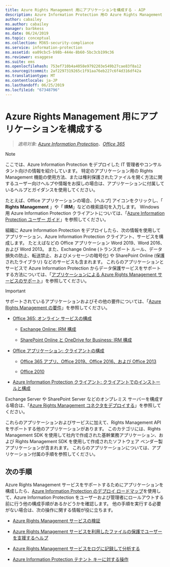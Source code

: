 ```yaml
---
title: Azure Rights Management 用にアプリケーションを構成する - AIP
description: Azure Information Protection 用の Azure Rights Management 保護サービスをサポートするように、管理者がアプリケーションとサービスを構成する手順について説明します。
author: cabailey
ms.author: cabailey
manager: barbkess
ms.date: 06/24/2019
ms.topic: conceptual
ms.collection: M365-security-compliance
ms.service: information-protection
ms.assetid: ea09cbc5-b98b-444e-8b60-5bc3cb199c36
ms.reviewer: esaggese
ms.suite: ems
ms.openlocfilehash: 753ef710b4a4058e9792203e549b27cae83f8a12
ms.sourcegitcommit: 2af2297319265c1f91aa76eb227c6f4d316df42a
ms.translationtype: MT
ms.contentlocale: ja-JP
ms.lasthandoff: 06/25/2019
ms.locfileid: "67348796"
---
```

# <a name="configuring-applications-for-azure-rights-management"></a>Azure Rights Management 用にアプリケーションを構成する

>*適用対象: [Azure Information Protection](https://azure.microsoft.com/pricing/details/information-protection)、[Office 365](https://download.microsoft.com/download/E/C/F/ECF42E71-4EC0-48FF-AA00-577AC14D5B5C/Azure_Information_Protection_licensing_datasheet_EN-US.pdf)*

> [!NOTE]
> ここでは、Azure Information Protection をデプロイした IT 管理者やコンサルタント向けの情報を紹介しています。 特定のアプリケーション用の Rights Management 機能の使用方法、または権利保護されたファイルを開く方法に関するユーザー向けヘルプや情報をお探しの場合は、アプリケーションに付属しているヘルプとガイダンスを使用してください。
>
> たとえば、Office アプリケーションの場合、[ヘルプ] アイコンをクリックし、「 **Rights Management** 」や「 **IRM**」などの検索語句を入力します。 Windows 用 Azure Information Protection クライアントについては、「[Azure Information Protection ユーザー ガイド](./rms-client/client-user-guide.md)」を参照してください。

組織に Azure Information Protection をデプロイしたら、次の情報を使用してアプリケーション、Azure Information Protection クライアント、サービスを構成します。 たとえばなどの Office アプリケーション Word 2019、Word 2016、および Word 2013。 また、Exchange Online (トランスポート ルール、データ損失の防止、転送禁止、およびメッセージの暗号化) や SharePoint Online (保護されたライブラリ) などのサービスも含まれます。 これらのアプリケーションとサービスで Azure Information Protection からデータ保護サービスをサポートする方法については、「[アプリケーションによる Azure Rights Management サービスのサポート](applications-support.md)」を参照してください。

> [!IMPORTANT]
> サポートされているアプリケーションおよびその他の要件については、「[Azure Rights Management の要件](requirements.md)」を参照してください。

-   [Office 365: オンライン サービスの構成](configure-office365.md)

    -   [Exchange Online: IRM 構成](configure-office365.md#exchangeonline-irm-configuration)

    -   [SharePoint Online と OneDrive for Business: IRM 構成](configure-office365.md#sharepointonline-and-onedrive-for-business-irm-configuration)

- [Office アプリケーション: クライアントの構成](configure-office-apps.md)

    -   [Office 365 アプリ、Office 2019、Office 2016、および Office 2013](configure-office-apps.md#office365-apps-office-2019-office-2016-and-office-2013)

    -   [Office 2010](configure-office-apps.md#office2010)

-   [Azure Information Protection クライアント: クライアントでのインストールと構成](configure-client.md)

Exchange Server や SharePoint Server などのオンプレミス サーバーを構成する場合は、「[Azure Rights Management コネクタをデプロイする](deploy-rms-connector.md)」を参照してください。

これらのアプリケーションおよびサービスに加えて、Rights Management API をサポートする他のアプリケーションがあります。 このカテゴリには、Rights Management SDK を使用して社内で作成された基幹業務アプリケーション、および Rights Management SDK を使用して作成されたソフトウェア ベンダー製アプリケーションが含まれます。 これらのアプリケーションについては、アプリケーション付属の手順を参照してください。

## <a name="next-steps"></a>次の手順
Azure Rights Management サービスをサポートするためにアプリケーションを構成したら、[Azure Information Protection のデプロイ ロードマップ](deployment-roadmap.md)を使用して、Azure Information Protection をユーザーおよび管理者にロールアウトする前に行う他の構成手順があるかどうかを確認します。 他の手順を実行する必要がない場合は、次の操作に関する情報が役に立ちます。

- [Azure Rights Management サービスの検証](verify.md)

- [Azure Rights Management サービスを利用したファイルの保護でユーザーを支援するヘルプ](help-users.md)

- [Azure Rights Management サービスをログに記録して分析する](log-analyze-usage.md)

- [Azure Information Protection テナント キーに対する操作](operations-tenant-key.md)



